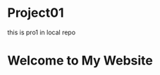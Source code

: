 # Project01
this is pro1 in local repo

<!DOCTYPE html>
<html > 
<head> 
  <title>My First Page</title>
</head>
<body>

  <h1>Welcome to My Website</h1>
   

</body>
</html>

